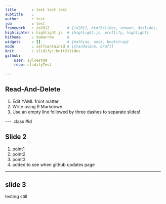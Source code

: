 ```yaml
---
title       : test test test
subtitle    : 
author      : test
job         : test
framework   : io2012        # {io2012, html5slides, shower, dzslides, ...}
highlighter : highlight.js  # {highlight.js, prettify, highlight}
hitheme     : tomorrow      # 
widgets     : []            # {mathjax, quiz, bootstrap}
mode        : selfcontained # {standalone, draft}
knit        : slidify::knit2slides
github:
    user: sylvest00
    repo: slidifyTest
    
---
```


## Read-And-Delete

1. Edit YAML front matter
2. Write using R Markdown
3. Use an empty line followed by three dashes to separate slides!

--- .class #id 

## Slide 2

1. point1
2. point2
3. point3
4. added to see when github updates page

---

## slide 3

testing still
